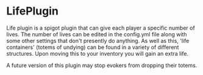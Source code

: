 # LifePlugin

Life plugin is a spigot plugin that can give each player a specific number of lives.
The number of lives can be edited in the config.yml file along with some other settings that don't presently do anything.
As well as this, 'life containers' (totems of undying) can be found in a variety of different structures. Upon moving this to your inventory you will gain an extra life.

A future version of this plugin may stop evokers from dropping their totems.